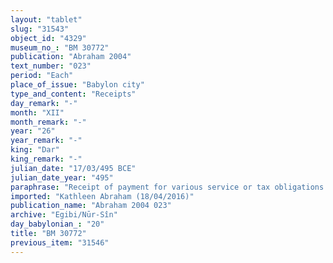 ```yaml
---
layout: "tablet"
slug: "31543"
object_id: "4329"
museum_no_: "BM 30772"
publication: "Abraham 2004"
text_number: "023"
period: "Each"
place_of_issue: "Babylon city"
type_and_content: "Receipts"
day_remark: "-"
month: "XII"
month_remark: "-"
year: "26"
year_remark: "-"
king: "Dar"
king_remark: "-"
julian_date: "17/03/495 BCE"
julian_date_year: "495"
paraphrase: "Receipt of payment for various service or tax obligations by the head of the Egibi family. Paid on behalf of a third party.<br /> <strong>A</strong> receives payment (<em>mahāru</em>) from <strong>B</strong> for the account of (<em>ana muhhi</em>) <strong>C</strong>, for various taxes that are due from the latter. The taxes are: the <em>ilku</em>-tax, a supplement to the bow-tax (<em>ṭipi &scaron;a qa&scaron;ti</em>)<em> </em>and a contribution for the &ldquo;fittings o<em>f </em>the archer&rdquo;<em> </em>(<em>unāt</em> <em>qa&scaron;ti</em>), and cover the period from Kislīm of the 25<sup>th</sup> year till the end of Nisan of the 27<sup>th</sup> year of Darius. The parties to the contract have taken one copy of the document each. Names of 3 witnesses and the scribe.<br /> <br /> <strong>A</strong>=&Scaron;irku (wr. <em>&scaron;ik-ku</em>)/Iddinaya//Egibi (=Marduk-nāṣir-apli/Itti-Marduk-balāṭu//Egibi);&nbsp;<strong>B</strong>=Nab&ucirc;-iddin/Iqūpu//Etel-p&icirc;;&nbsp;<strong>C</strong>=Dummuqu/Balāṭu//Gahul"
imported: "Kathleen Abraham (18/04/2016)"
publication_name: "Abraham 2004 023"
archive: "Egibi/Nūr-Sîn"
day_babylonian_: "20"
title: "BM 30772"
previous_item: "31546"
---
```

